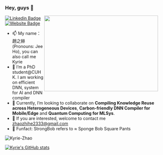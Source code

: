 ### Hey, guys 👋
<img align="right" height="250" width="375" alt="" src="https://raw.githubusercontent.com/iampavangandhi/iampavangandhi/master/gifs/dino.gif" />

[![Linkedin Badge](https://img.shields.io/badge/-LinkedIn-0e76a8?style=flat-square&logo=Linkedin&logoColor=white)](https://www.linkedin.com/in/zhihe-kyrie-zhao-77003814b/)
[![Website Badge](https://img.shields.io/badge/Website-3b5998?style=flat-square&logo=google-chrome&logoColor=white)](https://kyrie-zhao.github.io/)
- 📫 My name：趙之赫 (Pronouns: Jee Ho), you can also call me Kyrie
- 💬 I’m a PhD student@CUHK. I am working on efficient DNN, system for AI and DNN compiler
- 👯 Currently, I’m looking to collaborate on **Compiling Knowledge Reuse across Heterogeneous Devices**, **Carbon-friendly DNN Compiler for Mobile/Edge** and **Quantum Computing for MLSys**.
- 🔭 If you are interested, welcome to contact me zhaozhihe2333@gmail.com
- 🌱 Funfact: StrongBob refers to ≈ Sponge Bob Square Pants

<p align="left"> <img src="https://komarev.com/ghpvc/?username=Kyrie-Zhao&label=Profile%20views&color=b46cff&style=plastic" alt="Kyrie-Zhao" /> </p>

[![Kyrie's GitHub stats](https://github-readme-stats.vercel.app/api?username=Kyrie-Zhao&show_icons=true&theme=radical)](https://github.com/anuraghazra/github-readme-stats)

